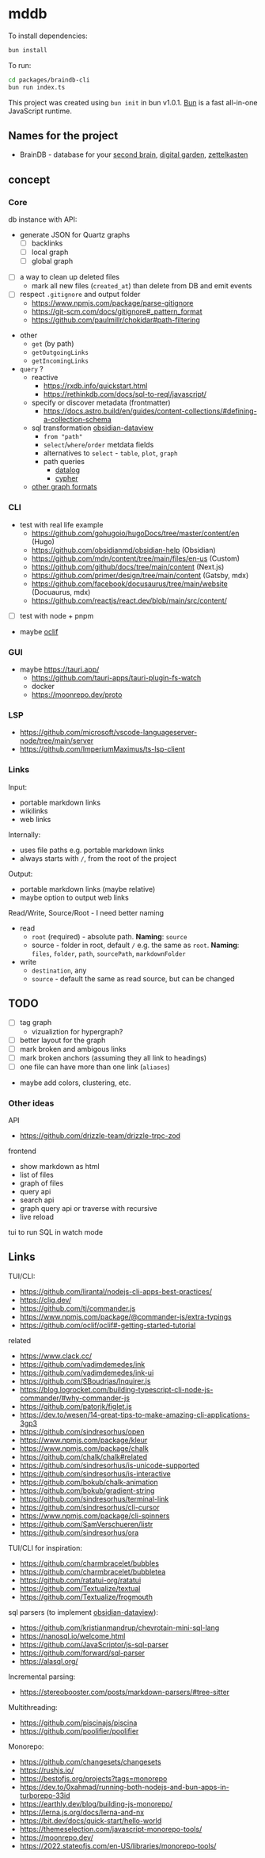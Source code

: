 # mddb

To install dependencies:

```bash
bun install
```

To run:

```bash
cd packages/braindb-cli
bun run index.ts
```

This project was created using `bun init` in bun v1.0.1. [Bun](https://bun.sh) is a fast all-in-one JavaScript runtime.

## Names for the project

- BrainDB - database for your [second brain](https://www.ssp.sh/brain/), [digital garden](https://github.com/MaggieAppleton/digital-gardeners), [zettelkasten](https://zettelkasten.de/posts/overview/)

## concept

### Core

db instance with API:

- generate JSON for Quartz graphs
  - [ ] backlinks
  - [ ] local graph
  - [ ] global graph
- [ ] a way to clean up deleted files
  - mark all new files (`created_at`) than delete from DB and emit events
- [ ] respect `.gitignore` and output folder
  - https://www.npmjs.com/package/parse-gitignore
  - https://git-scm.com/docs/gitignore#_pattern_format
  - https://github.com/paulmillr/chokidar#path-filtering
- other
  - `get` (by path)
  - `getOutgoingLinks`
  - `getIncomingLinks`
- `query` ?
  - reactive
    - https://rxdb.info/quickstart.html
    - https://rethinkdb.com/docs/sql-to-reql/javascript/
  - specify or discover metadata (frontmatter)
    - https://docs.astro.build/en/guides/content-collections/#defining-a-collection-schema
  - sql transformation [obsidian-dataview](https://github.com/blacksmithgu/obsidian-dataview)
    - `from "path"`
    - `select`/`where`/`order` metdata fields
    - alternatives to `select` - `table`, `plot`, `graph`
    - path queries
      - [datalog](https://docs.cozodb.org/en/latest/tips.html)
      - [cypher](https://kuzudb.com/docusaurus/cypher/query-clauses/match)
  - [other graph formats](https://graph.stereobooster.com/notes/File-formats)

### CLI

- test with real life example
  - https://github.com/gohugoio/hugoDocs/tree/master/content/en (Hugo)
  - https://github.com/obsidianmd/obsidian-help (Obsidian)
  - https://github.com/mdn/content/tree/main/files/en-us (Custom)
  - https://github.com/github/docs/tree/main/content (Next.js)
  - https://github.com/primer/design/tree/main/content (Gatsby, mdx)
  - https://github.com/facebook/docusaurus/tree/main/website (Docuaurus, mdx)
  - https://github.com/reactjs/react.dev/blob/main/src/content/
- [ ] test with node + pnpm
- maybe [oclif](https://github.com/oclif/oclif#-getting-started-tutorial)

### GUI

- maybe https://tauri.app/
  - https://github.com/tauri-apps/tauri-plugin-fs-watch
  - docker
  - https://moonrepo.dev/proto

### LSP

- https://github.com/microsoft/vscode-languageserver-node/tree/main/server
- https://github.com/ImperiumMaximus/ts-lsp-client

### Links

Input:

- portable markdown links
- wikilinks
- web links

Internally:

- uses file paths e.g. portable markdown links
- always starts with `/`, from the root of the project

Output:

- portable markdown links (maybe relative)
- maybe option to output web links

Read/Write, Source/Root - I need better naming

- read
  - `root` (required) - absolute path. **Naming**: `source`
  - source - folder in root, default `/` e.g. the same as `root`. **Naming**: `files`, `folder`, `path`, `sourcePath`, `markdownFolder`
- write
  - `destination`, any
  - `source` - default the same as read source, but can be changed

## TODO

- [ ] tag graph
  - vizualiztion for hypergraph?
- [ ] better layout for the graph
- [ ] mark broken and ambigous links
- [ ] mark broken anchors (assuming they all link to headings)
- [ ] one file can have more than one link (`aliases`)
- maybe add colors, clustering, etc.

### Other ideas

API

- https://github.com/drizzle-team/drizzle-trpc-zod

frontend

- show markdown as html
- list of files
- graph of files
- query api
- search api
- graph query api or traverse with recursive
- live reload

tui to run SQL in watch mode

## Links

TUI/CLI:

- https://github.com/lirantal/nodejs-cli-apps-best-practices/
- https://clig.dev/
- https://github.com/tj/commander.js
- https://www.npmjs.com/package/@commander-js/extra-typings
- https://github.com/oclif/oclif#-getting-started-tutorial

related

- https://www.clack.cc/
- https://github.com/vadimdemedes/ink
- https://github.com/vadimdemedes/ink-ui
- https://github.com/SBoudrias/Inquirer.js
- https://blog.logrocket.com/building-typescript-cli-node-js-commander/#why-commander-js
- https://github.com/patorjk/figlet.js
- https://dev.to/wesen/14-great-tips-to-make-amazing-cli-applications-3gp3
- https://github.com/sindresorhus/open
- https://www.npmjs.com/package/kleur
- https://www.npmjs.com/package/chalk
- https://github.com/chalk/chalk#related
- https://github.com/sindresorhus/is-unicode-supported
- https://github.com/sindresorhus/is-interactive
- https://github.com/bokub/chalk-animation
- https://github.com/bokub/gradient-string
- https://github.com/sindresorhus/terminal-link
- https://github.com/sindresorhus/cli-cursor
- https://www.npmjs.com/package/cli-spinners
- https://github.com/SamVerschueren/listr
- https://github.com/sindresorhus/ora

TUI/CLI for inspiration:

- https://github.com/charmbracelet/bubbles
- https://github.com/charmbracelet/bubbletea
- https://github.com/ratatui-org/ratatui
- https://github.com/Textualize/textual
- https://github.com/Textualize/frogmouth

sql parsers (to implement [obsidian-dataview](https://github.com/blacksmithgu/obsidian-dataview)):

- https://github.com/kristianmandrup/chevrotain-mini-sql-lang
- https://nanosql.io/welcome.html
- https://github.com/JavaScriptor/js-sql-parser
- https://github.com/forward/sql-parser
- https://alasql.org/

Incremental parsing:

- https://stereobooster.com/posts/markdown-parsers/#tree-sitter

Multithreading:

- https://github.com/piscinajs/piscina
- https://github.com/poolifier/poolifier

Monorepo:

- https://github.com/changesets/changesets
- https://rushjs.io/
- https://bestofjs.org/projects?tags=monorepo
- https://dev.to/0xahmad/running-both-nodejs-and-bun-apps-in-turborepo-33id
- https://earthly.dev/blog/building-js-monorepo/
- https://lerna.js.org/docs/lerna-and-nx
- https://bit.dev/docs/quick-start/hello-world
- https://themeselection.com/javascript-monorepo-tools/
- https://moonrepo.dev/
- https://2022.stateofjs.com/en-US/libraries/monorepo-tools/
